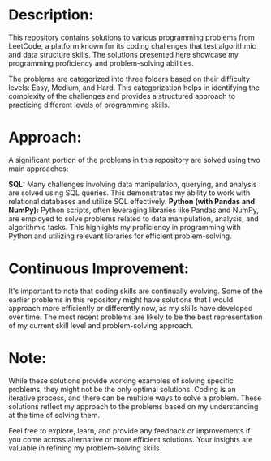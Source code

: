 # Description:
This repository contains solutions to various programming problems from LeetCode, a platform known for its coding challenges that test algorithmic and data structure skills. The solutions presented here showcase my programming proficiency and problem-solving abilities.

The problems are categorized into three folders based on their difficulty levels: Easy, Medium, and Hard. This categorization helps in identifying the complexity of the challenges and provides a structured approach to practicing different levels of programming skills.

# Approach:
A significant portion of the problems in this repository are solved using two main approaches:

**SQL:** Many challenges involving data manipulation, querying, and analysis are solved using SQL queries. This demonstrates my ability to work with relational databases and utilize SQL effectively.
**Python (with Pandas and NumPy):** Python scripts, often leveraging libraries like Pandas and NumPy, are employed to solve problems related to data manipulation, analysis, and algorithmic tasks. This highlights my proficiency in programming with Python and utilizing relevant libraries for efficient problem-solving.

# Continuous Improvement:
It's important to note that coding skills are continually evolving. Some of the earlier problems in this repository might have solutions that I would approach more efficiently or differently now, as my skills have developed over time. The most recent problems are likely to be the best representation of my current skill level and problem-solving approach.

# Note:
While these solutions provide working examples of solving specific problems, they might not be the only optimal solutions. Coding is an iterative process, and there can be multiple ways to solve a problem. These solutions reflect my approach to the problems based on my understanding at the time of solving them.

Feel free to explore, learn, and provide any feedback or improvements if you come across alternative or more efficient solutions. Your insights are valuable in refining my problem-solving skills. 
